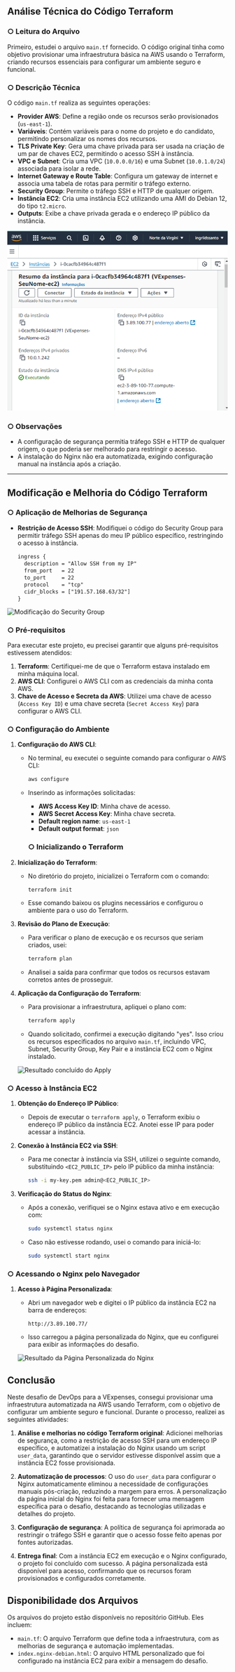 ## Análise Técnica do Código Terraform

### ○ Leitura do Arquivo
Primeiro, estudei o arquivo `main.tf` fornecido. O código original tinha como objetivo provisionar uma infraestrutura básica na AWS usando o Terraform, criando recursos essenciais para configurar um ambiente seguro e funcional.

### ○ Descrição Técnica
O código `main.tf` realiza as seguintes operações:

- **Provider AWS**: Define a região onde os recursos serão provisionados (`us-east-1`).
- **Variáveis**: Contém variáveis para o nome do projeto e do candidato, permitindo personalizar os nomes dos recursos.
- **TLS Private Key**: Gera uma chave privada para ser usada na criação de um par de chaves EC2, permitindo o acesso SSH à instância.
- **VPC e Subnet**: Cria uma VPC (`10.0.0.0/16`) e uma Subnet (`10.0.1.0/24`) associada para isolar a rede.
- **Internet Gateway e Route Table**: Configura um gateway de internet e associa uma tabela de rotas para permitir o tráfego externo.
- **Security Group**: Permite o tráfego SSH e HTTP de qualquer origem.
- **Instância EC2**: Cria uma instância EC2 utilizando uma AMI do Debian 12, do tipo `t2.micro`.
- **Outputs**: Exibe a chave privada gerada e o endereço IP público da instância.

![Resumo da Instância EC2](imagens/ec2-instance-summary.png)


### ○ Observações
- A configuração de segurança permitia tráfego SSH e HTTP de qualquer origem, o que poderia ser melhorado para restringir o acesso.
- A instalação do Nginx não era automatizada, exigindo configuração manual na instância após a criação.

---

## Modificação e Melhoria do Código Terraform

### ○ Aplicação de Melhorias de Segurança
- **Restrição de Acesso SSH**: Modifiquei o código do Security Group para permitir tráfego SSH apenas do meu IP público específico, restringindo o acesso à instância.
  ```hcl
  ingress {
    description = "Allow SSH from my IP"
    from_port   = 22
    to_port     = 22
    protocol    = "tcp"
    cidr_blocks = ["191.57.168.63/32"]
  }

![Modificação do Security Group](imagens/security-group-settings.png)


### ○ Pré-requisitos
Para executar este projeto, eu precisei garantir que alguns pré-requisitos estivessem atendidos:
1. **Terraform**: Certifiquei-me de que o Terraform estava instalado em minha máquina local.
2. **AWS CLI**: Configurei o AWS CLI com as credenciais da minha conta AWS.
3. **Chave de Acesso e Secreta da AWS**: Utilizei uma chave de acesso (`Access Key ID`) e uma chave secreta (`Secret Access Key`) para configurar o AWS CLI.

### ○ Configuração do Ambiente

1. **Configuração do AWS CLI**:
   - No terminal, eu executei o seguinte comando para configurar o AWS CLI:
     ```bash
     aws configure
     ```
   - Inserindo as informações solicitadas:
     - **AWS Access Key ID**: Minha chave de acesso.
     - **AWS Secret Access Key**: Minha chave secreta.
     - **Default region name**: `us-east-1`
     - **Default output format**: `json`

     ### ○ Inicializando o Terraform

1. **Inicialização do Terraform**:
   - No diretório do projeto, inicializei o Terraform com o comando:
     ```bash
     terraform init
     ```
   - Esse comando baixou os plugins necessários e configurou o ambiente para o uso do Terraform.

2. **Revisão do Plano de Execução**:
   - Para verificar o plano de execução e os recursos que seriam criados, usei:
     ```bash
     terraform plan
     ```
   - Analisei a saída para confirmar que todos os recursos estavam corretos antes de prosseguir.

3. **Aplicação da Configuração do Terraform**:
   - Para provisionar a infraestrutura, apliquei o plano com:
     ```bash
     terraform apply
     ```
   - Quando solicitado, confirmei a execução digitando "yes". Isso criou os recursos especificados no arquivo `main.tf`, incluindo VPC, Subnet, Security Group, Key Pair e a instância EC2 com o Nginx instalado.

   ![Resultado concluído do Apply](imagens/terraform-apply-output.png)

### ○ Acesso à Instância EC2

1. **Obtenção do Endereço IP Público**:
   - Depois de executar o `terraform apply`, o Terraform exibiu o endereço IP público da instância EC2. Anotei esse IP para poder acessar a instância.

2. **Conexão à Instância EC2 via SSH**:
   - Para me conectar à instância via SSH, utilizei o seguinte comando, substituindo `<EC2_PUBLIC_IP>` pelo IP público da minha instância:
     ```bash
     ssh -i my-key.pem admin@<EC2_PUBLIC_IP>
     ```

3. **Verificação do Status do Nginx**:
   - Após a conexão, verifiquei se o Nginx estava ativo e em execução com:
     ```bash
     sudo systemctl status nginx
     ```
   - Caso não estivesse rodando, usei o comando para iniciá-lo:
     ```bash
     sudo systemctl start nginx
     ```

### ○ Acessando o Nginx pelo Navegador

1. **Acesso à Página Personalizada**:
   - Abri um navegador web e digitei o IP público da instância EC2 na barra de endereços:
     ```
     http://3.89.100.77/
     ```
   - Isso carregou a página personalizada do Nginx, que eu configurei para exibir as informações do desafio.

   ![Resultado da Página Personalizada do Nginx](imagens/nginx-welcome.png)

## Conclusão

Neste desafio de DevOps para a VExpenses, consegui provisionar uma infraestrutura automatizada na AWS usando Terraform, com o objetivo de configurar um ambiente seguro e funcional. Durante o processo, realizei as seguintes atividades:

1. **Análise e melhorias no código Terraform original**: Adicionei melhorias de segurança, como a restrição de acesso SSH para um endereço IP específico, e automatizei a instalação do Nginx usando um script `user_data`, garantindo que o servidor estivesse disponível assim que a instância EC2 fosse provisionada.

2. **Automatização de processos**: O uso do `user_data` para configurar o Nginx automaticamente eliminou a necessidade de configurações manuais pós-criação, reduzindo a margem para erros. A personalização da página inicial do Nginx foi feita para fornecer uma mensagem específica para o desafio, destacando as tecnologias utilizadas e detalhes do projeto.

3. **Configuração de segurança**: A política de segurança foi aprimorada ao restringir o tráfego SSH e garantir que o acesso fosse feito apenas por fontes autorizadas.

4. **Entrega final**: Com a instância EC2 em execução e o Nginx configurado, o projeto foi concluído com sucesso. A página personalizada está disponível para acesso, confirmando que os recursos foram provisionados e configurados corretamente.

## Disponibilidade dos Arquivos

Os arquivos do projeto estão disponíveis no repositório GitHub. Eles incluem:

- `main.tf`: O arquivo Terraform que define toda a infraestrutura, com as melhorias de segurança e automação implementadas.
- `index.nginx-debian.html`: O arquivo HTML personalizado que foi configurado na instância EC2 para exibir a mensagem do desafio.